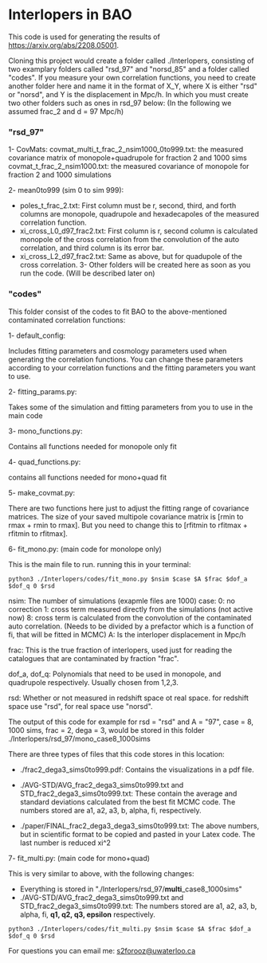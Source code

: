# Interlopers in BAO 
This code is used for generating the results of https://arxiv.org/abs/2208.05001.


Cloning this project would create a folder called ./Interlopers, consisting of two examplary folders called "rsd_97" and "norsd_85" and a folder called "codes". If you measure your own correlation functions, you need to create another folder here and name it in the format of X_Y, where X is either "rsd" or "norsd", and Y is the displacement in Mpc/h. In which you must create two other folders such as ones in rsd_97 below: (In the following we assumed frac_2 and d = 97 Mpc/h)

### "rsd_97"
1- CovMats: 
  covmat_multi_t_frac_2_nsim1000_0to999.txt: the measured covariance matrix of monopole+quadrupole for fraction 2 and 1000 sims
  covmat_t_frac_2_nsim1000.txt: the measured covariance of monopole for fraction 2 and 1000 simulations

2- mean0to999 (sim 0 to sim 999):
  + poles_t_frac_2.txt: First column must be r, second, third, and forth columns are monopole, quadrupole and hexadecapoles of the measured correlation function.
  + xi_cross_L0_d97_frac2.txt: First column is r, second column is calculated monopole of the cross correlation from the convolution of the auto correlation, and third column is its error bar.
  + xi_cross_L2_d97_frac2.txt: Same as above, but for quadupole of the cross correlation.
3- Other folders will be created here as soon as you run the code. (Will be described later on)

  
### "codes"
This folder consist of the codes to fit BAO to the above-mentioned contaminated correlation functions:

1- default_config:

  Includes fitting parameters and cosmology parameters used when generating the correlation functions. You can change these parameters according to your correlation functions and the fitting parameters you want to use.
  
2- fitting_params.py:

  Takes some of the simulation and fitting parameters from you to use in the main code
  
3- mono_functions.py:
  
  Contains all functions needed for monopole only fit
  
4- quad_functions.py:

  contains all functions needed for mono+quad fit
  
5- make_covmat.py:

  There are two functions here just to adjust the fitting range of covariance matrices. The size of your saved multipole covariance matrix is [rmin to rmax + rmin to rmax]. But you need to change this to [rfitmin to rfitmax + rfitmin to rfitmax]. 
  

6- fit_mono.py: (main code for monolope only)
 
  This is the main file to run. 
  running this in your terminal:
  
  ```
  python3 ./Interlopers/codes/fit_mono.py $nsim $case $A $frac $dof_a $dof_q 0 $rsd
  ```
  
  nsim:
    The number of simulations (exapmle files are 1000)
  case:
    0: no correction
    1: cross term measured directly from the simulations (not active now)
    8: cross term is calculated from the convolution of the contaminated auto correlation. (Needs to be divided by a prefactor which is a function of fi,         that will be fitted in MCMC)
  A:
    Is the interloper displacement in Mpc/h
    
  frac:
    This is the true fraction of interlopers, used just for reading the catalogues that are contaminated by fraction "frac".
    
  dof_a, dof_q:
    Polynomials that need to be used in monopole, and quadrupole respectively. Usually chosen from 1,2,3.
    
  rsd:
    Whether or not measured in redshift space ot real space. for redshift space use "rsd", for real space use "norsd".
    
  The output of this code for example for rsd = "rsd" and A = "97", case = 8, 1000 sims, frac = 2, dega = 3, would be stored in this folder
  ./Interlopers/rsd_97/mono_case8_1000sims
  
  There are three types of files that this code stores in this location:
  + ./frac2_dega3_sims0to999.pdf: Contains the visualizations in a pdf file. 
 
  + ./AVG-STD/AVG_frac2_dega3_sims0to999.txt and STD_frac2_dega3_sims0to999.txt: These contain the average and standard deviations calculated from the best fit MCMC code. The numbers stored are a1, a2, a3, b, alpha, fi, respectively.
 
  + ./paper/FINAL_frac2_dega3_dega3_sims0to999.txt: The above numbers, but in scientific format to be copied and pasted in your Latex code. The last number is reduced xi^2
  
7- fit_multi.py: (main code for mono+quad)

  This is very similar to above, with the following changes:
  
  + Everything is stored in "./Interlopers/rsd_97/**multi**_case8_1000sims"
  + ./AVG-STD/AVG_frac2_dega3_sims0to999.txt and STD_frac2_dega3_sims0to999.txt: The numbers stored are a1, a2, a3, b, alpha, fi, **q1, q2, q3, epsilon** respectively.

  ```
  python3 ./Interlopers/codes/fit_multi.py $nsim $case $A $frac $dof_a $dof_q 0 $rsd
  ```

For questions you can email me: s2forooz@uwaterloo.ca
  
  

